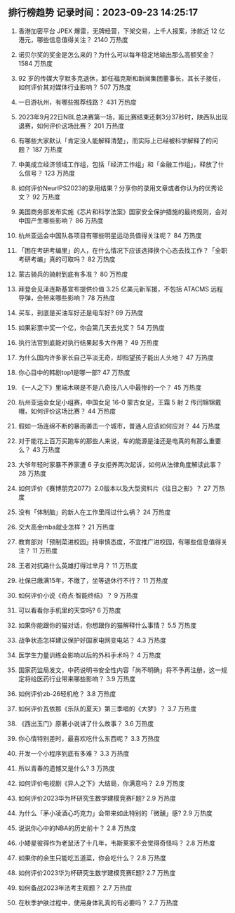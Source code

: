 
## 排行榜趋势 记录时间：2023-09-23 14:25:17
  
  1. 香港加密平台 JPEX 爆雷，无牌经营，下架交易，上千人报案，涉款近 12 亿港元，哪些信息值得关注？ 2140 万热度
    
  2. 诺贝尔奖的奖金是怎么来的？为什么可以每年稳定地输出那么高额奖金？ 1584 万热度
    
  3. 92 岁的传媒大亨默多克退休，卸任福克斯和新闻集团董事长，其长子接任，如何评价其对媒体行业影响？ 507 万热度
    
  4. 一日游杭州，有哪些推荐线路？ 431 万热度
    
  5. 2023年9月22日NBL总决赛第一场，距比赛结束还剩3分37秒时，陕西队出现退赛，如何评价这场比赛？ 201 万热度
    
  6. 有哪些大家默认「肯定没人能解释清楚」，而实际上已经被科学解释了的问题？ 187 万热度
    
  7. 中美成立经济领域工作组，包括「经济工作组」和「金融工作组」，释放了什么信号？ 123 万热度
    
  8. 如何评价NeurIPS2023的录用结果？分享你的录用文章或者你认为的优秀论文？ 92 万热度
    
  9. 美国商务部发布实施《芯片和科学法案》国家安全保护措施的最终规则，会对中国产生哪些影响？ 86 万热度
    
  10. 杭州亚运会中国队各项目有哪些明星运动员值得关注呢？ 84 万热度
    
  11. 「困在考研考编里」的人，在什么情况下应该选择换个心态去找工作？「全职考研考编」真的可取吗？ 82 万热度
    
  12. 蒙古骑兵的骑射到底有多准？ 80 万热度
    
  13. 拜登会见泽连斯基宣布提供价值 3.25 亿美元新军援，不包括 ATACMS 远程导弹，会带来哪些影响？ 78 万热度
    
  14. 买车，到底是买油车好还是电车好? 69 万热度
    
  15. 如果彩票中奖一个亿，你会第几天去兑奖？ 54 万热度
    
  16. 执行法官到底能对执行结果起多大作用？ 49 万热度
    
  17. 为什么国内许多家长自己平淡无奇，却指望孩子能出人头地？ 47 万热度
    
  18. 你心目中的韩剧top1是哪一部? 47 万热度
    
  19. 《一人之下》里端木瑛是不是八奇技八人中最惨的一个？ 45 万热度
    
  20. 杭州亚运会女足小组赛，中国女足 16-0 蒙古女足，王霜 5 射 2 传闫锦锦戴帽，如何评价这场比赛？ 44 万热度
    
  21. 假如一场连绵不断的暴雨袭击一个城市，普通人应该如何应对？ 44 万热度
    
  22. 对于能花上百万买跑车的那些人来说，车的能源是油还是电真的有那么重要么？ 43 万热度
    
  23. 大爷年轻时家暴不养家遭 6 子女拒养两次起诉，如何从法律角度解读此事？ 28 万热度
    
  24. 如何评价《赛博朋克2077》2.0版本以及大型资料片《往日之影》？ 27 万热度
    
  25. 没有「体制脑」的新人在工作里闯过什么祸？ 24 万热度
    
  26. 交大高金mba就业怎样？ 21 万热度
    
  27. 教育部对「预制菜进校园」持审慎态度，不宜推广进校园，有哪些信息值得关注？ 11 万热度
    
  28. 王者对抗路什么英雄打得过芈月？ 11 万热度
    
  29. 社保已缴满15年，不缴了，坐等退休行不行？ 11 万热度
    
  30. 如何评价小说《奇点·智能终结》？ 9 万热度
    
  31. 可以看看你手机里的天空吗? 6 万热度
    
  32. 如果你能跟你的猫对话，你想跟你的猫解释什么事情？ 5.5 万热度
    
  33. 战争状态怎样建议保护好国家电网变电站？ 4.3 万热度
    
  34. 医学生力量训练会影响以后的外科手术吗？ 4 万热度
    
  35. 国家药监局发文，中药说明书安全性内容「尚不明确」将不予再注册，这一规定将给医药行业带来哪些影响？ 3.9 万热度
    
  36. 如何评价zb-26轻机枪？ 3.8 万热度
    
  37. 如何评价瓦依那《乐队的夏天》第三季唱的《大梦》？ 3.7 万热度
    
  38. 《西出玉门》原著小说讲了什么故事？ 3.6 万热度
    
  39. 你心情特别差时，最喜欢吃什么东西呢？ 3.3 万热度
    
  40. 开发一个小程序到底有多难？ 3.3 万热度
    
  41. 所以青春的遗憾又是什么? 3 万热度
    
  42. 如何评价电视剧《异人之下》大结局，你满意吗？ 2.9 万热度
    
  43. 如何评价2023华为杯研究生数学建模竞赛F题? 2.9 万热度
    
  44. 为什么「茅小凌酒心巧克力」会带来如此特别的「微醺」感? 2.9 万热度
    
  45. 说说你心中的NBA的历史前十？ 2.8 万热度
    
  46. 小矮星彼得作为老鼠活了十几年，韦斯莱家不会觉得奇怪吗？ 2.8 万热度
    
  47. 如果你的余生只能吃五道菜，你会吃什么？ 2.8 万热度
    
  48. 如何评价2023华为杯研究生数学建模竞赛E题? 2.7 万热度
    
  49. 如何备战2023年法考主观题？ 2.7 万热度
    
  50. 在秋季护肤过程中，使用身体乳真的有必要吗？ 2.7 万热度
    